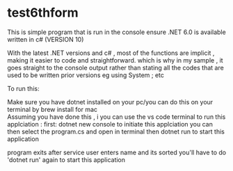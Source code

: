 # test6thform



This is  simple program that is run in the console 
ensure .NET 6.0 is available 
written in c# (VERSION 10)

With the latest .NET versions and c# , most of the functions are implicit ,
making it easier to code and straightforward. which is why in my sample ,
it goes straight to the console output rather than stating all the codes that are used to be written prior versions 
eg using System ; etc 


To run this:

Make sure you have dotnet installed on your pc/you can do this 
on your terminal by brew install for mac  
Assuming you have done this , i you can use the vs code terminal to 
run this applciation :
first: dotnet new console to initiate this applciation 
you can then select the program.cs and open in terminal 
then dotnet run to start this application 

program exits after service user enters name and its sorted
you'll have to do 'dotnet run' again to start this application


